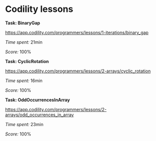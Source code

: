 # Codility lessons



**Task: BinaryGap**

https://app.codility.com/programmers/lessons/1-iterations/binary_gap

*Time spent:* 21min

*Score:* 100%



**Task: CyclicRotation**

https://app.codility.com/programmers/lessons/2-arrays/cyclic_rotation

*Time spent:* 16min

*Score:* 100%


**Task: OddOccurrencesInArray**

https://app.codility.com/programmers/lessons/2-arrays/odd_occurrences_in_array

*Time spent:* 23min

*Score:* 100%
